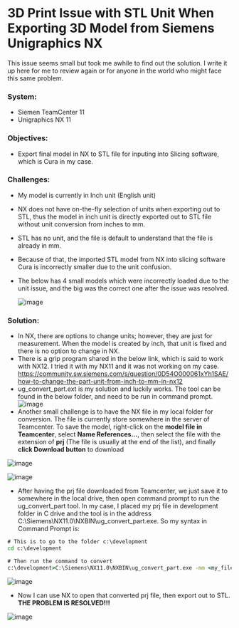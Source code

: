 # 3D Print Issue with STL Unit When Exporting 3D Model from Siemens Unigraphics NX

This issue seems small but took me awhile to find out the solution. I write it up here for me to review again or for anyone in the world who might face this same problem.

### System:
- Siemen TeamCenter 11
- Unigraphics NX 11

### Objectives:
- Export final model in NX to STL file for inputing into Slicing software, which is Cura in my case.

### Challenges:
- My model is currently in Inch unit (English unit)
- NX does not have on-the-fly selection of units when exporting out to STL, thus the model in inch unit is directly exported out to STL file without unit conversion from inches to mm.
- STL has no unit, and the file is default to understand that the file is already in mm.
- Because of that, the imported STL model from NX into slicing software Cura is incorrectly smaller due to the unit confusion.
- The below has 4 small models which were incorrectly loaded due to the unit issue, and the big was the correct one after the issue was resolved.

  ![image](https://user-images.githubusercontent.com/79841341/147744158-c9db71a3-cded-4ea2-afb3-3c7ec7c90bbe.png)

### Solution:
- In NX, there are options to change units; however, they are just for measurement. When the model is created by inch, that unit is fixed and there is no option to change in NX.
- There is a grip program shared in the below link, which is said to work with NX12. I tried it with my NX11 and it was not working on my case.
  https://community.sw.siemens.com/s/question/0D54O000061xYh1SAE/how-to-change-the-part-unit-from-inch-to-mm-in-nx12
- ug_convert_part.ext is my solution and luckily works. The tool can be found in the below folder, and need to be run in command prompt.
  ![image](https://user-images.githubusercontent.com/79841341/147744748-9552d071-0db4-43b5-9dad-fdd139f9b90c.png)
- Another small challenge is to have the NX file in my local folder for conversion. The file is currently store somewhere in the server of Teamcenter. To save the model, right-click on the **model file in Teamcenter**, select **Name References...**, then select the file with the extension of **prj** (The file is usually at the end of the list), and finally **click Download button** to download

![image](https://user-images.githubusercontent.com/79841341/147745120-e443ac14-9907-43ad-be29-41f425091015.png)

![image](https://user-images.githubusercontent.com/79841341/147745601-ebf8fd71-0cbc-4307-8f0e-acf4454126cf.png)

- After having the prj file downloaded from Teamcenter, we just save it to somewhere in the local drive, then open command prompt to run the ug_convert_part tool. In my case, I placed my prj file in development folder in C drive and the tool is in the address C:\Siemens\NX11.0\NXBIN\ug_convert_part.exe. So my syntax in Command Prompt is:

```cmd
# This is to go to the folder c:\development
cd c:\development

# Then run the command to convert
c:\development>C:\Siemens\NX11.0\NXBIN\ug_convert_part.exe -mm <my_file_name>.prt
```

![image](https://user-images.githubusercontent.com/79841341/147746193-12970982-6857-43c1-99ad-df0c671be254.png)

- Now I can use NX to open that converted prj file, then export out to STL. **THE PROBLEM IS RESOLVED!!!**

![image](https://user-images.githubusercontent.com/79841341/147746296-c19eba17-4768-42d2-97b4-86d8d7dee109.png)








